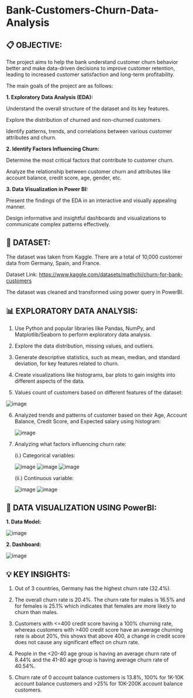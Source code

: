 # Bank-Customers-Churn-Data-Analysis
**📋 OBJECTIVE:**
---

The project aims to help the bank understand customer churn behavior better and make data-driven decisions to improve customer retention, leading to increased customer satisfaction and long-term profitability.

The main goals of the project are as follows:

**1.	Exploratory Data Analysis (EDA):**

Understand the overall structure of the dataset and its key features.

Explore the distribution of churned and non-churned customers.

Identify patterns, trends, and correlations between various customer attributes and churn.

**2.	Identify Factors Influencing Churn:**
   
Determine the most critical factors that contribute to customer churn.

Analyze the relationship between customer churn and attributes like account balance, credit score, age, gender, etc.

**3.	Data Visualization in Power BI:**

Present the findings of the EDA in an interactive and visually appealing manner.

Design informative and insightful dashboards and visualizations to communicate complex patterns effectively.



**💾 DATASET:**
---
The dataset was taken from Kaggle. There are a total of 10,000 customer data from Germany, Spain, and France. 

Dataset Link: https://www.kaggle.com/datasets/mathchi/churn-for-bank-customers

The dataset was cleaned and transformed using power query in PowerBI.



**📊 EXPLORATORY DATA ANALYSIS:**
---
1.	Use Python and popular libraries like Pandas, NumPy, and Matplotlib/Seaborn to perform exploratory data analysis.
   
2.	Explore the data distribution, missing values, and outliers.
   
3.	Generate descriptive statistics, such as mean, median, and standard deviation, for key features related to churn.
   
4.	Create visualizations like histograms, bar plots to gain insights into different aspects of the data.
   
5.	Values count of customers based on different features of the dataset:

   ![image](https://github.com/TaniyaSaxena8/Data-Analysis-of-Bank-Churn-Data/assets/135128191/98e83efa-544d-4325-bd93-e8152000df47)

6. Analyzed trends and patterns of customer based on their Age, Account Balance, Credit Score, and Expected salary using histogram:

   ![image](https://github.com/TaniyaSaxena8/Data-Analysis-of-Bank-Churn-Data/assets/135128191/1567a47b-3174-477a-b73e-48e9360664de)

7. Analyzing what factors influencing churn rate:

   (i.) Categorical variables:

   ![image](https://github.com/TaniyaSaxena8/Data-Analysis-of-Bank-Churn-Data/assets/135128191/87670af3-6df8-4e0d-a57a-818fb101c077)
   ![image](https://github.com/TaniyaSaxena8/Data-Analysis-of-Bank-Churn-Data/assets/135128191/60821001-95ff-4e9c-a51a-d9102ac35f2c)
   ![image](https://github.com/TaniyaSaxena8/Data-Analysis-of-Bank-Churn-Data/assets/135128191/23c6468d-d2dd-4eba-a8e0-543b4432a1d4)

   (ii.) Continuous variable:

   ![image](https://github.com/TaniyaSaxena8/Data-Analysis-of-Bank-Churn-Data/assets/135128191/02b44071-a481-4e45-a261-97e6a0a534b9)
   ![image](https://github.com/TaniyaSaxena8/Data-Analysis-of-Bank-Churn-Data/assets/135128191/b58e858c-dc95-4f91-8684-6fe44d665ca5)


**🎫 DATA VISUALIZATION USING PowerBI:**
---
**1.	Data Model:**
   
   ![image](https://github.com/TaniyaSaxena8/Data-Analysis-of-Bank-Churn-Data/assets/135128191/e6778bca-8110-4c58-8b04-a9bccf95f4f9)


**2. Dashboard:**
   
 ![image](https://github.com/TaniyaSaxena8/Data-Analysis-of-Bank-Churn-Data/assets/135128191/11c07e05-be4a-4b43-aff7-ade6ea7237fd)


**💡 KEY INSIGHTS:** 
  ---
1.	Out of 3 countries, Germany has the highest churn rate (32.4%).
   
2.	The overall churn rate is 20.4%. The churn rate for males is 16.5% and for females is 25.1% which indicates that females are more likely to churn than males.
   
3.	Customers with <=400 credit score having a 100% churning rate, whereas customers with >400 credit score have an average churning rate is about 20%, this shows that above 400, a change in credit score does not cause any significant effect on churn rate.
   
4.	People in the <20-40 age group is having an average churn rate of 8.44% and the 41-80 age group is having average churn rate of 40.54%.
   
5.	Churn rate of 0 account balance customers is 13.8%, 100% for 1K-10K account balance customers and >25% for 10K-200K account balance customers.






